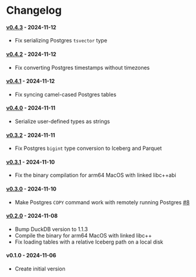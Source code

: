 # Changelog

#### [v0.4.3](https://github.com/BemiHQ/BemiDB/compare/v0.4.2...v0.4.3) - 2024-11-12

- Fix serializing Postgres `tsvector` type

#### [v0.4.2](https://github.com/BemiHQ/BemiDB/compare/v0.4.1...v0.4.2) - 2024-11-12

- Fix converting Postgres timestamps without timezones

#### [v0.4.1](https://github.com/BemiHQ/BemiDB/compare/v0.4.0...v0.4.1) - 2024-11-12

- Fix syncing camel-cased Postgres tables

#### [v0.4.0](https://github.com/BemiHQ/BemiDB/compare/v0.3.2...v0.4.0) - 2024-11-11

- Serialize user-defined types as strings

#### [v0.3.2](https://github.com/BemiHQ/BemiDB/compare/v0.3.1...v0.3.2) - 2024-11-11

- Fix Postgres `bigint` type conversion to Iceberg and Parquet

#### [v0.3.1](https://github.com/BemiHQ/BemiDB/compare/v0.3.0...v0.3.1) - 2024-11-10

- Fix the binary compilation for arm64 MacOS with linked libc++abi

#### [v0.3.0](https://github.com/BemiHQ/BemiDB/compare/v0.2.0...v0.3.0) - 2024-11-10

- Make Postgres `COPY` command work with remotely running Postgres [#8](https://github.com/BemiHQ/BemiDB/pull/8)

#### [v0.2.0](https://github.com/BemiHQ/BemiDB/compare/v0.1.0...v0.2.0) - 2024-11-08

- Bump DuckDB version to 1.1.3
- Compile the binary for arm64 MacOS with linked libc++
- Fix loading tables with a relative Iceberg path on a local disk

#### v0.1.0 - 2024-11-06

- Create initial version
